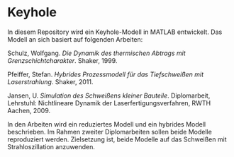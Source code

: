 Keyhole
=======

In diesem Repository wird ein Keyhole-Modell in MATLAB entwickelt. Das Modell an sich basiert auf folgenden Arbeiten:

Schulz, Wolfgang. _Die Dynamik des thermischen Abtrags mit Grenzschichtcharakter_. Shaker, 1999.

Pfeiffer, Stefan. _Hybrides Prozessmodell für das Tiefschweißen mit Laserstrahlung_. Shaker, 2011.

Jansen, U. _Simulation des Schweißens kleiner Bauteile_. Diplomarbeit, Lehrstuhl: Nichtlineare Dynamik der Laserfertigungsverfahren, RWTH Aachen, 2009.

In den Arbeiten wird ein reduziertes Modell und ein hybrides Modell beschrieben. Im Rahmen zweiter Diplomarbeiten sollen beide Modelle reproduziert werden. Zielsetzung ist, beide Modelle auf das Schweißen mit Strahloszillation anzuwenden.
